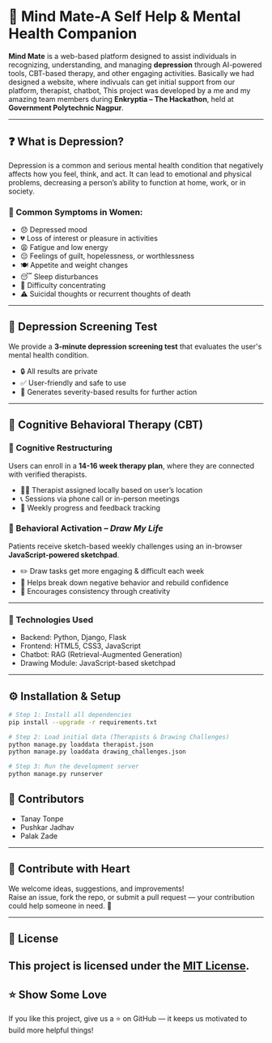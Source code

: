 # 🧠 Mind Mate-A Self Help & Mental Health Companion

**Mind Mate** is a web-based platform designed to assist individuals in recognizing, understanding, and managing **depression** through AI-powered tools, CBT-based therapy, and other engaging activities. Basically we had designed a website, where indivuals can get initial support from our platform, therapist, chatbot, This project was developed by a me and my amazing team members during **Enkryptia – The Hackathon**, held at **Government Polytechnic Nagpur**.

---

## ❓ What is Depression?

Depression is a common and serious mental health condition that negatively affects how you feel, think, and act. It can lead to emotional and physical problems, decreasing a person’s ability to function at home, work, or in society.

### 🚨 Common Symptoms in Women:

- 😞 Depressed mood  
- 💔 Loss of interest or pleasure in activities  
- 😩 Fatigue and low energy  
- 😔 Feelings of guilt, hopelessness, or worthlessness  
- 🍽️ Appetite and weight changes  
- 😴 Sleep disturbances  
- 🧠 Difficulty concentrating  
- ⚠️ Suicidal thoughts or recurrent thoughts of death  

---

## 🧪 Depression Screening Test

We provide a **3-minute depression screening test** that evaluates the user's mental health condition.  
- 🔒 All results are private  
- ✅ User-friendly and safe to use  
- 🧾 Generates severity-based results for further action

---

## 🧠 Cognitive Behavioral Therapy (CBT)

### 🧩 Cognitive Restructuring  
Users can enroll in a **14-16 week therapy plan**, where they are connected with verified therapists.  
- 🧑‍⚕️ Therapist assigned locally based on user’s location  
- 📞 Sessions via phone call or in-person meetings  
- 🔄 Weekly progress and feedback tracking

### 🎨 Behavioral Activation – *Draw My Life*  
Patients receive sketch-based weekly challenges using an in-browser **JavaScript-powered sketchpad**.  
- ✏️ Draw tasks get more engaging & difficult each week  
- 🧱 Helps break down negative behavior and rebuild confidence  
- 🎯 Encourages consistency through creativity

---
### 🤖 Technologies Used
- Backend: Python, Django, Flask
- Frontend: HTML5, CSS3, JavaScript
- Chatbot: RAG (Retrieval-Augmented Generation)
- Drawing Module: JavaScript-based sketchpad
---

## ⚙️ Installation & Setup

```bash
# Step 1: Install all dependencies
pip install --upgrade -r requirements.txt

# Step 2: Load initial data (Therapists & Drawing Challenges)
python manage.py loaddata therapist.json
python manage.py loaddata drawing_challenges.json 

# Step 3: Run the development server
python manage.py runserver
```
## 👥 Contributors

- Tanay Tonpe
- Pushkar Jadhav
- Palak Zade
---

## 🤝 Contribute with Heart

We welcome ideas, suggestions, and improvements!  
Raise an issue, fork the repo, or submit a pull request — your contribution could help someone in need. 💙

---

## 📄 License

This project is licensed under the [MIT License](LICENSE).
---

## ⭐ Show Some Love

If you like this project, give us a ⭐ on GitHub — it keeps us motivated to build more helpful things!
